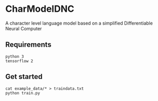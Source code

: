 # CharModelDNC
A character level language model based on a simplified Differentiable Neural Computer

## Requirements
```
python 3
tensorflow 2
```

## Get started
```
cat example_data/* > traindata.txt
python train.py
```
